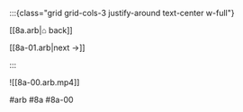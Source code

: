 :::{class="grid grid-cols-3 justify-around text-center w-full"}
<span/>

[[8a.arb|⌂ back]]

[[8a-01.arb|next →]]

:::

![[8a-00.arb.mp4]]

#arb #8a #8a-00

